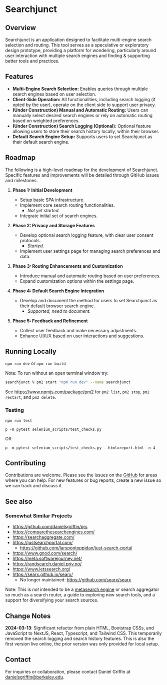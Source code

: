 # Searchjunct


## Overview

Searchjunct is an application designed to facilitate multi-engine search selection and routing. This tool serves as a speculative or exploratory design prototype, providing a platform for wondering, particularly around user interaction with multiple search engines and finding & supporting better tools and practices.

## Features
- **Multi-Engine Search Selection:** Enables queries through multiple search engines based on user selection.
- **Client-Side Operation:** All functionalities, including search logging (if opted by the user), operate on the client side to support user privacy.
- **(Under Construction) Manual and Automatic Routing:** Users can manually select desired search engines or rely on automatic routing based on weighted preferences.
- **(Under Construction) Search Logging (Optional):** Optional feature allowing users to store their search history locally, within their browser.
- **Default Search Engine Setup:** Supports users to set Searchjunct as their default search engine.

## Roadmap
The following is a high-level roadmap for the development of Searchjunct. Specific features and improvements will be detailed through GitHub issues and milestones.

1. **Phase 1: Initial Development**
   - Setup basic SPA infrastructure.
   - Implement core search routing functionalities.
      - _Not yet started._
   - Integrate initial set of search engines.

2. **Phase 2: Privacy and Storage Features**
   - Develop optional search logging feature, with clear user consent protocols.
      - _Started._
   - Implement user settings page for managing search preferences and data.

3. **Phase 3: Routing Enhancements and Customization**
   - Introduce manual and automatic routing based on user preferences.
   - Expand customization options within the settings page.

4. **Phase 4: Default Search Engine Integration**
   - Develop and document the method for users to set Searchjunct as their default browser search engine.
      - _Supported, need to document._

5. **Phase 5: Feedback and Refinement**
   - Collect user feedback and make necessary adjustments.
   - Enhance UI/UX based on user interactions and suggestions.



## Running Locally

`npm run dev` or `npm run build`

Note: To run without an open terminal window try:

```zsh
searchjunct % pm2 start "npm run dev" --name searchjunct
```

See https://www.npmjs.com/package/pm2 for `pm2 list`, `pm2 stop`, `pm2 restart`, and `pm2 delete`.

### Testing

```
npm run test
```

```
p -m pytest selenium_scripts/test_checks.py
```

OR 

```
p -m pytest selenium_scripts/test_checks.py --html=report.html -n 4
```

## Contributing
Contributions are welcome. Please see the issues on the [GitHub](#) for areas where you can help. For new features or bug reports, create a new issue so we can track and discuss it.

## See also

### Somewhat Similar Projects

- https://github.com/danielsgriffin/qrs
- https://comparethesearchengines.com/
- https://searchaggregate.com/
- https://justsearchportal.com/
    - https://github.com/larspontoppidan/just-search-portal
- https://www.gnod.com/search/
- https://meta.softwarejourney.net/
- https://randsearch.daniel.priv.no/
- https://www.letssearch.org/
- https://searx.github.io/searx/
    - No longer maintained: https://github.com/searx/searx

Note: This is _not_ intended to be a [metasearch engine](https://en.wikipedia.org/wiki/Metasearch_engine) or search aggregator so much as a search router, a guide to exploring new search tools, and a support for diversifying your search sources.

## Change Notes

**2024-03-13**: Significant refactor from plain HTML, Bootstrap CSSs, and JavaScript to NextJS, React, Typescript, and Tailwind CSS. This temporarily removed the search logging and search history features. This is also the first version live online, the prior version was only provided for local setup.

## Contact
For inquiries or collaboration, please contact Daniel Griffin at [danielsgriffin@berkeley.edu](mailto:danielsgriffin@berkeley.edu).